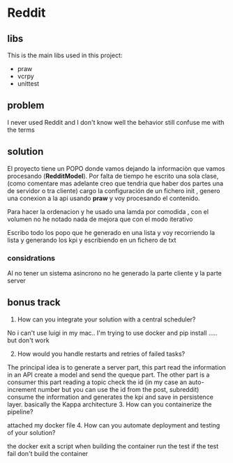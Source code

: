 # Reddit

## libs

This is the main libs used in this project:

* praw
* vcrpy
* unittest

## problem
I never used Reddit and I don't know well the behavior still confuse me with the terms 

## solution
El proyecto tiene un POPO donde vamos dejando la informaciòn que vamos procesando (**RedditModel**). Por falta de tiempo
he escrito una sola clase,(como comentare mas adelante creo que tendria que haber dos partes una de servidor o tra cliente)
cargo la configuración de un fichero init , genero una conexion a  la api usando **praw** y voy procesando el contenido.

Para hacer la ordenacion y he usado una lamda por comodida , con el volumen no he notado nada de mejora que con el modo iterativo

Escribo todo los popo que he generado en una lista y voy recorriendo la lista y generando los kpi y escribiendo en un fichero de txt
### considrations
Al no tener un sistema asincrono no he generado la parte cliente y la parte server

## bonus track
1. How can you integrate your solution with a central scheduler?

No i can't use luigi in my mac.. I'm trying to use docker and pip install ..... but don't work

2. How would you handle restarts and retries of failed tasks?

The principal idea is to generate a server part, this part read the information in an API create a model and send the queque part. 
The other part is a consumer this part reading a topic check the id (in my case an auto-increment number but you can use the id from the post, subreddit) consume the information and generates the kpi and save in persistence layer.  basically the Kappa architecture 
3. How can you containerize the pipeline?

attached my docker file
4. How can you automate deployment and testing of your solution?

the docker exit a script when building the container run the test if the test fail don't build the container  
